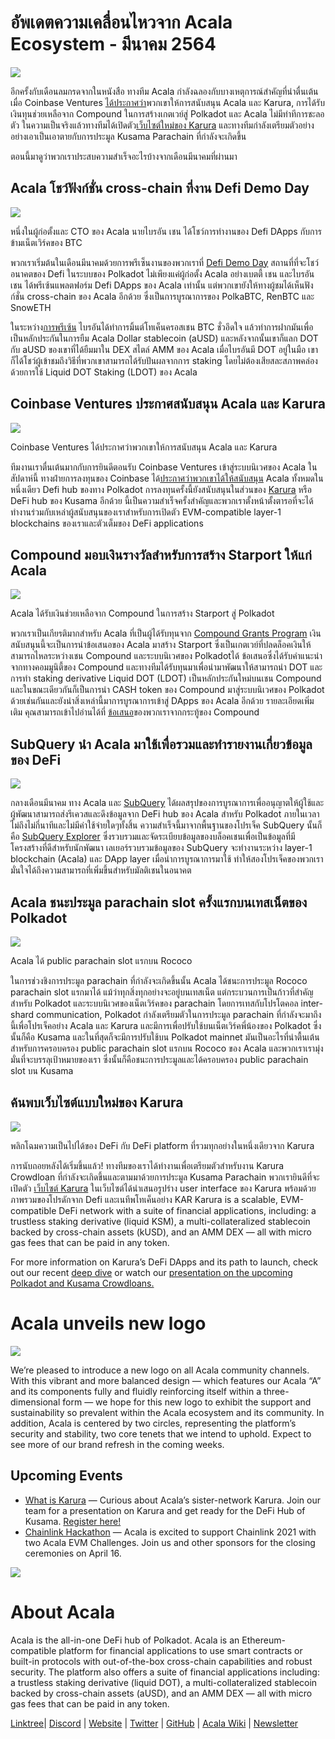 # **อัพเดตความเคลื่อนไหวจาก Acala Ecosystem - มีนาคม 2564**

![](https://miro.medium.com/max/2800/1*QL98Lx2R1D7e10smue8TVA.png)

อีกครั้งกับเดือนลมกรดจากในหนังสือ ทางทีม Acala กำลังฉลองกับบางเหตุการณ์สำคัญที่น่าตื่นเต้น เมื่อ Coinbase Ventures [ได้ประกาศว่า](https://cointelegraph.com/news/coinbase-ventures-backing-defi-in-the-polkadot-ecosystem)พวกเขาให้การสนับสนุน Acala และ Karura, การได้รับเงินทุนช่วยเหลือจาก Compound ในการสร้างเกตเวย์สู่ Polkadot และ Acala ไม่มีท่าทีการชะลอตัว ในความเป็นจริงแล้วทางทีมได้เปิดตัว[เว็บไซต์ใหม่ของ Karura](https://acala.network/karura) และทางทีมกำลังเตรียมตัวอย่างอย่างเอาเป็นเอาตายกับการประมูล Kusama Parachain ที่กำลังจะเกิดขึ้น

ตอนนี้มาดูว่าพวกเราประสบความสำเร็จอะไรบ้างจากเดือนมีนาคมที่ผ่านมา

## Acala โชว์ฟังก์ชั่น cross-chain ที่งาน Defi Demo Day

![](https://miro.medium.com/max/3296/1\*c4fdF6mopG5ARbae-ExJNA.png)

หนึ่งในผู้ก่อตั้งและ CTO ของ Acala นายไบรอัน เชน ได้โชว์การทำงานของ Defi DApps กับการข้ามเน็ตเวิร์คของ BTC

พวกเราเริ่มต้นในเดือนมีนาคมด้วยการพรีเซ็นงานของพวกเราที่ [Defi Demo Day](https://www.crowdcast.io/e/defidemoday) สถานที่ที่จะโชว์อนาคตของ Defi ในระบบของ Polkadot ไม่เพียงแค่ผู้ก่อตั้ง Acala อย่างเบตตี้ เชน และไบรอัน เชน ได้พรีเซ้นแพลตฟอร์ม Defi DApps ของ Acala เท่านั้น แต่พวกเขายังให้ทางผู้ชมได้เห็นฟังก์ชั่น cross-chain ของ Acala อีกด้วย ซึ่งเป็นการบูรณาการของ PolkaBTC, RenBTC และ SnowETH

ในระหว่าง[การพรีเซ้น](https://www.crowdcast.io/e/defidemoday) ไบรอันได้ทำการมิ้นต์โทเค็นครอสเชน BTC ชั่วอึดใจ แล้วทำการฝากมันเพื่อเป็นหลักประกันในการยืม Acala Dollar stablecoin  (aUSD) และหลังจากนั้นเขาก็แลก DOT กับ aUSD ของเขาที่ได้ยืมมาใน DEX สไตล์ AMM ของ Acala เมื่อไบรอันมี DOT อยู่ในมือ เขาก็ได้โชว์ผู้เข้าชมถึงวิธีที่พวกเขาสามารถได้รับปันผลจากการ staking โดยไม่ต้องเสียสละสภาพคล่องด้วยการใช้ Liquid DOT Staking (LDOT) ของ Acala

## Coinbase Ventures ประกาศสนับสนุน Acala และ Karura

![](https://miro.medium.com/max/2800/1\*3ZiFjMlC2kYxkx0L14gXLw.png)

Coinbase Ventures ได้ประกาศว่าพวกเขาให้การสนับสนุน Acala และ Karura

ทีมงานเราตื่นเต้นมากกับการยินดีตอนรับ Coinbase Ventures เข้าสู่ระบบนิเวศของ Acala ในสัปดาห์นี้ ทางฝ่ายการลงทุนของ Coinbase ได้[ประกาศว่าพวกเขาได้ให้สนับสนุน](https://cointelegraph.com/news/coinbase-ventures-backing-defi-in-the-polkadot-ecosystem) Acala ทั้งหมดในหนึ่งเดียว Defi hub ของทาง Polkadot การลงทุนครั้งนี้ยังสนับสนุนในส่วนของ [Karura](https://acala.network/karura) หรือ DeFi hub ของ Kusama อีกด้วย นี้เป็นความสำเร็จครั้งสำคัญและพวกเราตั้งหน้าตั้งตารอที่จะได้ทำงานร่วมกับเหล่าผู้สนับสนุนของเราสำหรับการเปิดตัว EVM-compatible layer-1 blockchains ของเราและตัวเต็มของ DeFi applications

## Compound มอบเงินรางวัลสำหรับการสร้าง Starport ให้แก่ Acala

![](https://miro.medium.com/max/2800/1\*HBjTiYMXO8Vm4eIeSVPhzQ.png)

Acala ได้รับเงินช่วยเหลือจาก Compound ในการสร้าง Starport สู่ Polkadot

พวกเราเป็นเกียรติมากสำหรับ Acala ที่เป็นผู้ได้รับทุนจาก [Compound Grants Program](https://medium.com/acalanetwork/acala-receives-compound-grant-to-connect-compound-chain-and-polkadot-via-acala-a055d391e94a) เงินสนับสนุนนี้จะเป็นการนำข้อเสนอของ Acala มาสร้าง Starport ซึ่งเป็นเกตเวย์ที่ปลดล็อคเงินให้สามารถไหลระหว่างเชน Compound และระบบนิเวศของ Polkadotได้ ข้อเสนอซึ่งได้รับคำแนะนำจากทางคอมมูนิตี้ของ Compound และทางทีมได้รับทุนมาเพื่อนำมาพัฒนาให้สามารถนำ DOT และการทำ staking derivative Liquid DOT (LDOT) เป็นหลักประกันใหม่บนเชน Compound และในขณะเดียวกันก็เป็นการนำ CASH token ของ Compound มาสู่ระบบนิเวศของ Polkadot ด้วยเช่นกันและยังนำสิ่งเหล่านี้มาการบูรณาการเข้าสู่ DApps ของ Acala อีกด้วย รายละเอียดเพิ่มเติม คุณสามารถเข้าไปอ่านได้ที่ [ข้อเสนอ](https://www.comp.xyz/t/acala-x-compound-chain-gateway-to-polkadot/1349/10)ของพวกเราจากกระทู้ของ Compound

## SubQuery นำ Acala มาใช้เพื่อรวมและทำรายงานเกี่ยวข้อมูลของ DeFi

![](https://miro.medium.com/max/2048/0\*mZSC0lvmD90nqFlz)

กลางเดือนมีนาคม ทาง Acala และ [SubQuery](https://www.subquery.network/) ได้ผลสรุปของการบูรณาการเพื่ออนุญาตให้ผู้ใช้และผู้พัฒนาสามารถส่งรีเควสและดึงข้อมูลจาก DeFi hub ของ Acala สำหรับ Polkadot ภายในเวลาไม่ถึงไม่กี่นาทีและไม่มีค่าใช้จ่ายใดๆทั้งสิ้น ความสำเร็จนี้มาจากพื้นฐานของโปรเจ็ค SubQuery นั้นก็คือ [SubQuery Explorer](https://explorer.subquery.network/) ซึ่งรวบรวมและจัดระเบียบข้อมูลของบล็อคเชนเพื่อเป็นข้อมูลที่มีโครงสร้างที่ดีสำหรับนักพัฒนา เลเยอร์รวบรวมข้อมูลของ SubQuery จะทำงานระหว่าง layer-1 blockchain (Acala) และ DApp layer เมื่อนำการบูรณาการมาใช้ ทำให้สองโปรเจ็คของพวกเรามั่นใจได้ถึงความสามารถที่เพิ่มขึ้นสำหรับมัลติเชนในอนาคต

## Acala ชนะประมูล parachain slot ครั้งแรกบนเทสเน็ตของ Polkadot

![](https://miro.medium.com/max/1528/0\*EzkXYOY9GjXZ3oiK)

Acala ได้ public parachain slot แรกบน Rococo

ในการช่วงชิงการประมูล parachain ที่กำลังจะเกิดขึ้นนั้น Acala ได้ชนะการประมูล Rococo parachain slot แรกมาได้ แม้ว่าทุกสิ่งทุกอย่างจะอยู่บนเทสเน็ต แต่กระบวนการเป็นก้าวที่สำคัญสำหรับ Polkadot และระบบนิเวศของเน็ตเวิร์คของ parachain โดยการเทสกับโปรโตคอล inter-shard communication, Polkadot กำลังเตรียมตัวในการประมูล parachain ที่กำลังจะมาถึงนี้เพื่อโปรเจ็คอย่าง Acala และ Karura และมีการเพื่อปรับใช้บนเน็ตเวิร์คพี่น้องของ Polkadot ซึ่งนั้นก็คือ Kusama และในที่สุดก็จะมีการปรับใช้บน Polkadot mainnet มันเป็นอะไรที่น่าตื้นเต้นสำหรับการครอบครอง public parachain slot แรกบน Rococo ของ Acala และพวกเราเรามุ่งมั่นที่จะบรรลุเป้าหมายของเรา ซึ่งนั้นก็คือชนะการประมูลและได้ครอบครอง public parachain slot บน Kusama

## ค้นพบเว็บไซต์แบบใหม่ของ Karura

![](https://miro.medium.com/max/2816/0\*KVAVAiFZUNF\_fi\_K)

พลิกโฉมความเป็นไปได้ของ DeFi กับ DeFi platform ที่รวมทุกอย่างในหนึ่งเดียวจาก Karura

การนับถอยหลังได้เริ่มขึ้นแล้ว! ทางทีมของเราได้ทำงานเพื่อเตรียมตัวสำหรับงาน Karura Crowdloan ที่กำลังจะเกิดขึ้นและตามมาด้วยการประมูล Kusama Parachain พวกเรายินดีที่จะเปิดตัว [เว็บไซต์ Karura](https://acala.network/karura) ในเว็บไซต์ได้นำเสนอรูปร่าง user interface ของ Karura พร้อมด้วยภาพรวมของโปรดักจาก Defi และเนทีพโทเค็นอย่าง KAR Karura is a scalable, EVM-compatible DeFi network with a suite of financial applications, including: a trustless staking derivative (liquid KSM), a multi-collateralized stablecoin backed by cross-chain assets (kUSD), and an AMM DEX — all with micro gas fees that can be paid in any token.

For more information on Karura’s DeFi DApps and its path to launch, check out our recent [deep dive](https://medium.com/acalanetwork/countdown-to-karura-a-deep-dive-on-the-defi-hub-of-kusama-410066fc1e1f) or watch our [presentation on the upcoming Polkadot and Kusama Crowdloans.](https://www.youtube.com/watch?v=qQuzRTsiJa4&t=115s)

# Acala unveils new logo

![](https://miro.medium.com/max/2072/0\*IGwkNLwEePOYWKrw)

We’re pleased to introduce a new logo on all Acala community channels. With this vibrant and more balanced design — which features our Acala “A” and its components fully and fluidly reinforcing itself within a three-dimensional form — we hope for this new logo to exhibit the support and sustainability so prevalent within the Acala ecosystem and its community. In addition, Acala is centered by two circles, representing the platform’s security and stability, two core tenets that we intend to uphold. Expect to see more of our brand refresh in the coming weeks.

## Upcoming Events

- [What is Karura](https://www.crowdcast.io/e/what-is-karura/register?utm_source=profile&utm_medium=profile_web&utm_campaign=profile) — Curious about Acala’s sister-network Karura. Join our team for a presentation on Karura and get ready for the DeFi Hub of Kusama. [Register here!](https://www.crowdcast.io/e/what-is-karura/register?utm_source=profile&utm_medium=profile_web&utm_campaign=profile)
- [Chainlink Hackathon](https://chain.link/hackathon) — Acala is excited to support Chainlink 2021 with two Acala EVM Challenges. Join us and other sponsors for the closing ceremonies on April 16.

![](https://miro.medium.com/max/2402/0\*vfld\_ERpJGvSAJnD.png)

# About Acala

Acala is the all-in-one DeFi hub of Polkadot. Acala is an Ethereum-compatible platform for financial applications to use smart contracts or built-in protocols with out-of-the-box cross-chain capabilities and robust security. The platform also offers a suite of financial applications including: a trustless staking derivative (liquid DOT), a multi-collateralized stablecoin backed by cross-chain assets (aUSD), and an AMM DEX — all with micro gas fees that can be paid in any token.

[Linktree](https://linktr.ee/acalanetwork)| [Discord](https://discord.gg/vdbFVCH) | [Website](https://acala.network/) | [Twitter](https://twitter.com/AcalaNetwork) | [GitHub](https://github.com/AcalaNetwork/Acala) | [Acala Wiki](https://github.com/AcalaNetwork/Acala/wiki) | [Newsletter](https://share.hsforms.com/1X9RxkXk-R62I0VNbATaDXw4h8qc)
